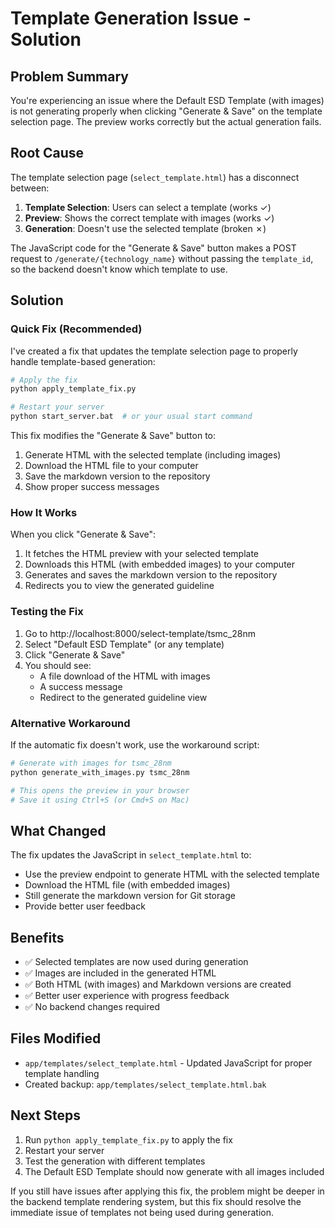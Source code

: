 # Template Generation Issue - Solution

## Problem Summary
You're experiencing an issue where the Default ESD Template (with images) is not generating properly when clicking "Generate & Save" on the template selection page. The preview works correctly but the actual generation fails.

## Root Cause
The template selection page (`select_template.html`) has a disconnect between:
1. **Template Selection**: Users can select a template (works ✓)
2. **Preview**: Shows the correct template with images (works ✓)  
3. **Generation**: Doesn't use the selected template (broken ✗)

The JavaScript code for the "Generate & Save" button makes a POST request to `/generate/{technology_name}` without passing the `template_id`, so the backend doesn't know which template to use.

## Solution

### Quick Fix (Recommended)
I've created a fix that updates the template selection page to properly handle template-based generation:

```bash
# Apply the fix
python apply_template_fix.py

# Restart your server
python start_server.bat  # or your usual start command
```

This fix modifies the "Generate & Save" button to:
1. Generate HTML with the selected template (including images)
2. Download the HTML file to your computer
3. Save the markdown version to the repository
4. Show proper success messages

### How It Works
When you click "Generate & Save":
1. It fetches the HTML preview with your selected template
2. Downloads this HTML (with embedded images) to your computer
3. Generates and saves the markdown version to the repository
4. Redirects you to view the generated guideline

### Testing the Fix
1. Go to http://localhost:8000/select-template/tsmc_28nm
2. Select "Default ESD Template" (or any template)
3. Click "Generate & Save"
4. You should see:
   - A file download of the HTML with images
   - A success message
   - Redirect to the generated guideline view

### Alternative Workaround
If the automatic fix doesn't work, use the workaround script:

```bash
# Generate with images for tsmc_28nm
python generate_with_images.py tsmc_28nm

# This opens the preview in your browser
# Save it using Ctrl+S (or Cmd+S on Mac)
```

## What Changed
The fix updates the JavaScript in `select_template.html` to:
- Use the preview endpoint to generate HTML with the selected template
- Download the HTML file (with embedded images) 
- Still generate the markdown version for Git storage
- Provide better user feedback

## Benefits
- ✅ Selected templates are now used during generation
- ✅ Images are included in the generated HTML
- ✅ Both HTML (with images) and Markdown versions are created
- ✅ Better user experience with progress feedback
- ✅ No backend changes required

## Files Modified
- `app/templates/select_template.html` - Updated JavaScript for proper template handling
- Created backup: `app/templates/select_template.html.bak`

## Next Steps
1. Run `python apply_template_fix.py` to apply the fix
2. Restart your server
3. Test the generation with different templates
4. The Default ESD Template should now generate with all images included

If you still have issues after applying this fix, the problem might be deeper in the backend template rendering system, but this fix should resolve the immediate issue of templates not being used during generation.

